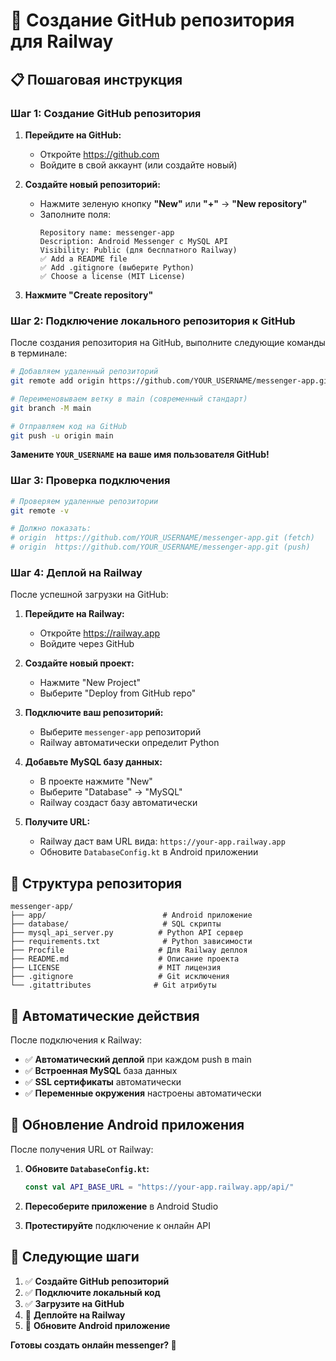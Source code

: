# 🚀 Создание GitHub репозитория для Railway

## 📋 Пошаговая инструкция

### **Шаг 1: Создание GitHub репозитория**

1. **Перейдите на GitHub:**
   - Откройте https://github.com
   - Войдите в свой аккаунт (или создайте новый)

2. **Создайте новый репозиторий:**
   - Нажмите зеленую кнопку **"New"** или **"+"** → **"New repository"**
   - Заполните поля:
     ```
     Repository name: messenger-app
     Description: Android Messenger с MySQL API
     Visibility: Public (для бесплатного Railway)
     ✅ Add a README file
     ✅ Add .gitignore (выберите Python)
     ✅ Choose a license (MIT License)
     ```

3. **Нажмите "Create repository"**

### **Шаг 2: Подключение локального репозитория к GitHub**

После создания репозитория на GitHub, выполните следующие команды в терминале:

```bash
# Добавляем удаленный репозиторий
git remote add origin https://github.com/YOUR_USERNAME/messenger-app.git

# Переименовываем ветку в main (современный стандарт)
git branch -M main

# Отправляем код на GitHub
git push -u origin main
```

**Замените `YOUR_USERNAME` на ваше имя пользователя GitHub!**

### **Шаг 3: Проверка подключения**

```bash
# Проверяем удаленные репозитории
git remote -v

# Должно показать:
# origin  https://github.com/YOUR_USERNAME/messenger-app.git (fetch)
# origin  https://github.com/YOUR_USERNAME/messenger-app.git (push)
```

### **Шаг 4: Деплой на Railway**

После успешной загрузки на GitHub:

1. **Перейдите на Railway:**
   - Откройте https://railway.app
   - Войдите через GitHub

2. **Создайте новый проект:**
   - Нажмите "New Project"
   - Выберите "Deploy from GitHub repo"

3. **Подключите ваш репозиторий:**
   - Выберите `messenger-app` репозиторий
   - Railway автоматически определит Python

4. **Добавьте MySQL базу данных:**
   - В проекте нажмите "New"
   - Выберите "Database" → "MySQL"
   - Railway создаст базу автоматически

5. **Получите URL:**
   - Railway даст вам URL вида: `https://your-app.railway.app`
   - Обновите `DatabaseConfig.kt` в Android приложении

## 🔧 Структура репозитория

```
messenger-app/
├── app/                          # Android приложение
├── database/                     # SQL скрипты
├── mysql_api_server.py          # Python API сервер
├── requirements.txt              # Python зависимости
├── Procfile                     # Для Railway деплоя
├── README.md                    # Описание проекта
├── LICENSE                      # MIT лицензия
├── .gitignore                   # Git исключения
└── .gitattributes              # Git атрибуты
```

## 🚀 Автоматические действия

После подключения к Railway:

- ✅ **Автоматический деплой** при каждом push в main
- ✅ **Встроенная MySQL** база данных
- ✅ **SSL сертификаты** автоматически
- ✅ **Переменные окружения** настроены автоматически

## 📱 Обновление Android приложения

После получения URL от Railway:

1. **Обновите `DatabaseConfig.kt`:**
   ```kotlin
   const val API_BASE_URL = "https://your-app.railway.app/api/"
   ```

2. **Пересоберите приложение** в Android Studio

3. **Протестируйте** подключение к онлайн API

## 🎯 Следующие шаги

1. ✅ **Создайте GitHub репозиторий**
2. ✅ **Подключите локальный код**
3. ✅ **Загрузите на GitHub**
4. 🚀 **Деплойте на Railway**
5. 📱 **Обновите Android приложение**

**Готовы создать онлайн messenger? 🚀**
